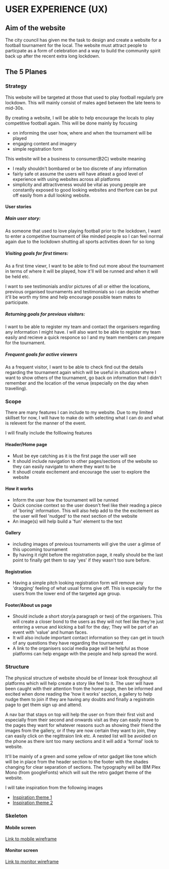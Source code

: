 # **USER EXPERIENCE (UX)**

## **Aim of the website**
The city council has given me the task to design and create a website for a football tournament for the local. The website must attract people to particpate as a form of celebration and a way to build the community spirit back up after the recent extra long lockdown.

## **The 5 Planes**
### **Strategy**
This website will be targeted at those that used to play football regularly pre lockdown. This will mainly consist of males aged between the late teens to mid-30s. 

By creating a website, I will be able to help encourage the locals to play competitive football again. This will be done mainly by focusing
* on informing the user how, where and when the tournament will be played
* engaging content and imagery
* simple registration form

This website will be a business to consumer(B2C) website meaning 
* I really shouldn't bombared or be too discrete of any information
* fairly safe ot assume the users will have atleast a good level of experience with using websites across all platforms
* simplicity and attractiveness would be vital as young people are constantly exposed to good looking websites and therfore can be put off easily from a dull looking website.

#### **User stories**
##### Main user story:
As someone that used to love playing football prior to the lockdown, I want to enter a competitve tournament of like minded people so I can feel normal again due to the lockdown shutting all sports activities down for so long

##### Visiting goals for first timers:
As a first time viewr, I want to be able to find out more about the tournament in terms of where it will be played, how it'll will be runned and when it will be held etc.

I want to see testimonials and/or pictures of all or either the locations, previous organised tournaments and testimonials so i can decide whether it'll be worth my time and help encourage possible team mates to participate. 

##### Returning goals for previous visitors:
I want to be able to register my team and contact the organisers regarding any information I might have. I will also want to be able to register my team easily and recieve a quick responce so I and my team members can prepare for the tournament.

##### Frequent goals for active viewers
As a frequent visitor, I want to be able to check find out the details regarding the tournament again which will be useful in situations where I want to show others of the tournament, go back on information that I didn't remember and the location of the venue (especially on the day when travelling).

### **Scope**
There are many features I can include to my website. Due to my limited skillset for now, I will have to make do with selecting what I can do and what is relevent for the manner of the event.




I will finally include the folllowing features
#### Header/Home page
* Must be eye catching as it is the first page the user will see
* It should include navigation to other pages/sections of the website so they can easily navigate to where they want to be
* It shoudl create excitement and encourage the user to explore the website

#### How it works
* Inform the user how the tournament will be runned
* Quick concise context so the user doesn't feel like their reading a piece of 'boring' information. This will also help add to the the excitement as the user will feel 'nudged' to the next section of the website
* An image(s) will help build a 'fun' element to the text

#### Gallery
* including images of previous tournaments will give the user a glimse of this upcoming tournament
* By having it right before the registration page, it really should be the last point to finally get them to say 'yes' if they wasn't too sure before.

#### Registration
* Having a simple pitch looking registration form will remove any 'dragging' feeling of what usual forms give off. This is especially for the users from the lower end of the targeted age group.

#### Footer/About us page
* Should include a short story(a paragraph or two) of the organisers. This will create a closer bond to the users as they will not feel like they're just entering a venue and kicking a ball for the day; They will be part of an event with 'value' and human faces.
* It will also include important contact information so they can get in touch of any questions they have regarding the tournament
* A link to the organisers social media page will be helpful as those platforms can help engage with the people and help spread the word.

### **Structure**
The physical structure of website should be of linnear look throughout all platforms which will help create a story like feel to it. The user will have been caught with their attention from the home page, then be informed and excited when done reading the 'how it works' section, a gallery to help nudge them to join if they are having any doubts and finally a registratin page to get them sign up and attend. 

A nav bar that stays on top will help the user on from their first visit and especially from their second and onwards visit as they can easily move to the pages they want for whatever reasons such as showing their friend the images from the gallery, or if they are now certain they want to join, they can easily click on the regittraion link etc. A nested list will be avoided on the phone as there isnt too many sections and it will add a 'formal' look to website.

It'll be mainly of a green and some yellow of retor gadget like tone which will be in place from the header section to the footer with the shades changing for clear separation of sections. The typography will be IBM Plex Mono (from googleFonts) which will suit the retro gadget theme of the website.

I will take inspiration from the following images
* [Inspiration theme 1](images\retroGameInspo1.jpeg)
* [Inspiration theme 2](images\retroGameInspo2.jfif)

### **Skeleton**
#### Mobile screen
[Link to mobile wireframe](images\WireframeForMobile.png)

#### Monitor screen
[Link to monitor wireframe](images\WireframeForMonitor.png)
